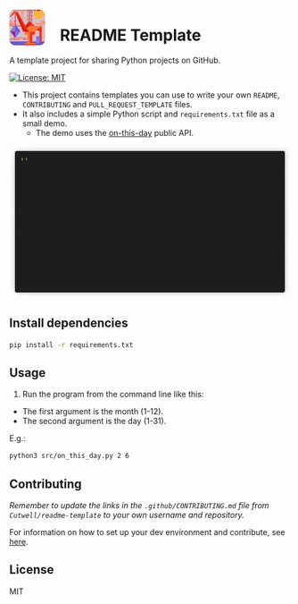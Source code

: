 <!-- Update this link with your own project logo -->
# <img src="https://raw.githubusercontent.com/Cutwell/readme-template/main/logo.png" style="width:64px;padding-right:20px;margin-bottom:-8px;"> README Template
 A template project for sharing Python projects on GitHub.

<!-- Find new badges at https://shields.io/badges -->
[![License: MIT](https://img.shields.io/badge/License-MIT-yellow.svg)](https://opensource.org/licenses/MIT)

- This project contains templates you can use to write your own `README`, `CONTRIBUTING` and `PULL_REQUEST_TEMPLATE` files.
- It also includes a simple Python script and `requirements.txt` file as a small demo.
	- The demo uses the [on-this-day](https://byabbe.se/on-this-day/#) public API.

[![Demo of the "on this day" app in the terminal. The user asks for events that have occured on the 6th of February and the program outputs a list from Wikipedia.](demo.gif)](https://github.com/faressoft/terminalizer)

## Install dependencies

```bash
pip install -r requirements.txt
```

## Usage

1. Run the program from the command line like this:

- The first argument is the month (1-12).
- The second argument is the day (1-31).

E.g.:

```sh
python3 src/on_this_day.py 2 6
```

## Contributing

_Remember to update the links in the `.github/CONTRIBUTING.md` file from `Cutwell/readme-template` to your own username and repository._

For information on how to set up your dev environment and contribute, see [here](.github/CONTRIBUTING.md).

## License

MIT
